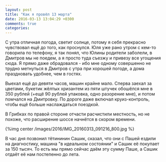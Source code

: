 ```yaml
---
layout: post
title: "Как я провёл 13 марта"
date: 2016-03-13 13:04:29 +0300
comments: true
categories: 
---
```

С утра отличная погода, светит солнце, потому я себя прекрасно чувствовал ещё до того, как проснулся. Юля уже рано утром с кем-то говорила по телефону, я так понял, что Юлины родители заболели, в Дмитров мы не поедем, а я просто туда съезжу и привезу все угощения сюда. Я прямо даже обрадовался - ибо мне одному совершенно не трудно метнуться в Дмитров с утра при хорошей погоде, а дома праздновать удобнее, чем в гостях.

Выехал ещё до девяти часов, машин крайне мало. Сперва заехал за цветами, букетик жёлтых хризантем из пяти штучек обошёлся мне в 350 рублей (+ещё 90 рублей упаковка, одно разорение мне), и потом помчался на Дмитровку. По дороге даже включал круиз-контроль, чтобы ещё больше наслаждаться поездкой.

В Грибках по правой стороне отчасти расчистили местность, но не похоже, что расширение шоссе начнётся в скором времени.

{%img center /images/2016/IMG_20160313_091216_800.jpg %}



В час дня позвонил тётининин Сашик, сказал, что они с Пашей ездили на диагностику, машина "в идеальном состоянии" и Сашик её покупает за 150 тысяч. То есть мы прямо сейчас даём эту сумму Паше, а Сашик отдаёт её нам постепенно до лета.